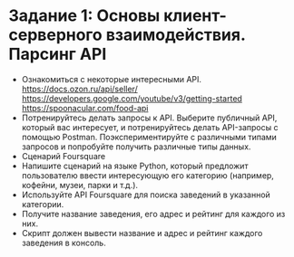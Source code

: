 # Задание 1: Основы клиент-серверного взаимодействия. Парсинг API

* Ознакомиться с некоторые интересными API. https://docs.ozon.ru/api/seller/ https://developers.google.com/youtube/v3/getting-started https://spoonacular.com/food-api
* Потренируйтесь делать запросы к API. Выберите публичный API, который вас интересует, и потренируйтесь делать API-запросы с помощью Postman. Поэкспериментируйте с различными типами запросов и попробуйте получить различные типы данных.
* Сценарий Foursquare
* Напишите сценарий на языке Python, который предложит пользователю ввести интересующую его категорию (например, кофейни, музеи, парки и т.д.).
* Используйте API Foursquare для поиска заведений в указанной категории.
* Получите название заведения, его адрес и рейтинг для каждого из них.
* Скрипт должен вывести название и адрес и рейтинг каждого заведения в консоль.
